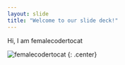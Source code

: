 ```yaml
---
layout: slide
title: "Welcome to our slide deck!"
---
```


Hi, I am femalecodertocat

![femalecodertocat](https://octodex.github.com/images/femalecodertocat.png)
{: .center}
